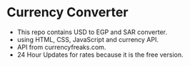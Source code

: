 # Currency Converter
- This repo contains USD to EGP and SAR converter.
- using HTML, CSS, JavaScript and currency API.
- API from currencyfreaks.com.
- 24 Hour Updates for rates because it is the free version.
